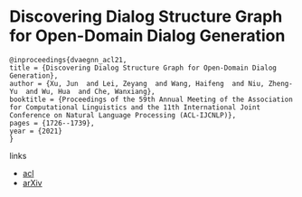 # Discovering Dialog Structure Graph for Open-Domain Dialog Generation

```
@inproceedings{dvaegnn_acl21,
title = {Discovering Dialog Structure Graph for Open-Domain Dialog Generation},
author = {Xu, Jun  and Lei, Zeyang  and Wang, Haifeng  and Niu, Zheng-Yu  and Wu, Hua  and Che, Wanxiang},
booktitle = {Proceedings of the 59th Annual Meeting of the Association for Computational Linguistics and the 11th International Joint Conference on Natural Language Processing (ACL-IJCNLP)},
pages = {1726--1739},
year = {2021}
}
```

links
- [acl](https://aclanthology.org/2021.acl-long.136/)
- [arXiv](https://arxiv.org/abs/2012.15543)
